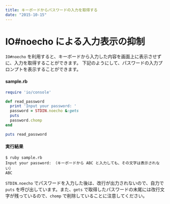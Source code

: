 ```yaml
---
title: キーボードからパスワードの入力を取得する
date: "2015-10-15"
---
```


IO#noecho による入力表示の抑制
====

`IO#noecho` を利用すると、キーボードから入力した内容を画面上に表示させずに、入力を取得することができます。
下記のようにして、パスワードの入力プロンプトを表示することができます。

#### sample.rb

```ruby
require 'io/console'

def read_password
  print 'Input your password: '
  password = STDIN.noecho &:gets
  puts
  password.chomp
end

puts read_password
```

#### 実行結果

```
$ ruby sample.rb
Input your password: （キーボードから ABC と入力しても、その文字は表示されない）
ABC
```

`STDIN.noecho` でパスワードを入力した後は、改行が出力されないので、自力で `puts` を呼び出しています。また、`gets` で取得したパスワードの末尾には改行文字が残っているので、`chomp` で削除していることに注意してください。


